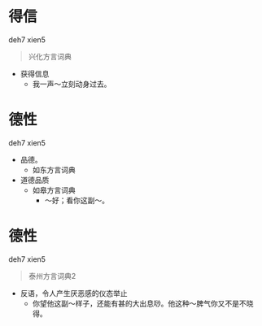 # 得信
deh7 xien5
> 兴化方言词典
- 获得信息
  - 我一声～立刻动身过去。

# 德性
deh7 xien5
+ 品德。
  * 如东方言词典
+ 道德品质
  * 如皋方言词典
    - ～好；看你这副～。

# 德性
deh7 xien5
> 泰州方言词典2
- 反语，令人产生厌恶感的仪态举止
  - 你望他这副～样子，还能有甚的大出息唦。他这种～脾气你又不是不晓得。
